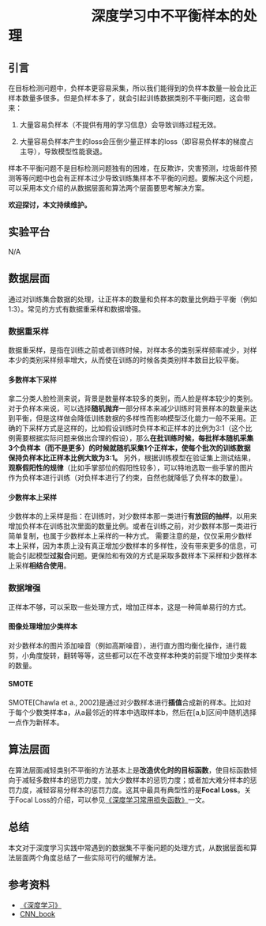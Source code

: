 # 　　　　　　深度学习中不平衡样本的处理
## 引言

在目标检测问题中，负样本更容易采集，所以我们能得到的负样本数量一般会比正样本数量多很多。但是负样本多了，就会引起训练数据类别不平衡问题，这会带来：

1. 大量容易负样本（不提供有用的学习信息）会导致训练过程无效。

2. 大量容易负样本产生的loss会压倒少量正样本的loss（即容易负样本的梯度占主导），导致模型性能衰退。

样本不平衡问题不是目标检测问题独有的困难，在反欺诈，灾害预测，垃圾邮件预测等等问题中也会有正样本过少导致训练集样本不平衡的问题。要解决这个问题，可以采用本文介绍的从数据层面和算法两个层面要思考解决方案。

**欢迎探讨，本文持续维护。**

## 实验平台

N/A

## 数据层面
通过对训练集合数据的处理，让正样本的数量和负样本的数量比例趋于平衡（例如1:3）。常见的方式有数据重采样和数据增强。
### 数据重采样
数据重采样，是指在训练之前或者训练时候，对样本多的类别采样频率减少，对样本少的类别采样频率增大，从而使在训练的时候各类类别样本数目比较平衡。
#### 多数样本下采样
拿二分类人脸检测来说，背景是数量样本较多的类别，而人脸是样本较少的类别。对于负样本来说，可以选择**随机抛弃**一部分样本来减少训练时背景样本的数量来达到平衡，但是这样做会降低训练数据的多样性而影响模型泛化能力一般不采用。正确的下采样方式是这样的，比如假设训练时负样本和正样本的比例为3:1（这个比例需要根据实际问题来做出合理的假设），那么**在批训练时候，每批样本随机采集3个负样本（而不是更多）的时候就随机采集1个正样本，使每个批次的训练数据保持负样本比正样本比例大致为3:1。**
另外，根据训练模型在验证集上测试结果，**观察假阳性的规律**（比如手掌部位的假阳性较多），可以特地选取一些手掌的图片作为负样本进行训练（对负样本进行了约束，自然也就降低了负样本的数量）。

#### 少数样本上采样
少数样本的上采样是指：在训练时，对少数样本那一类进行**有放回的抽样**，以用来增加负样本在训练批次里面的数量比例。或者在训练之前，对少数样本那一类进行简单复制，也属于少数样本上采样的一种方式。
需要注意的是，仅仅采用少数样本上采样，因为本质上没有真正增加少数样本的多样性，没有带来更多的信息，可能会引起模型**过拟合**问题。更保险和有效的方式是采取多数样本下采样和少数样本上采样**相结合使用**。

### 数据增强

正样本不够，可以采取一些处理方式，增加正样本，这是一种简单易行的方式。

#### 图像处理增加少类样本
对少数样本的图片添加噪音（例如高斯噪音），进行直方图均衡化操作，进行裁剪，小角度旋转，翻转等等，这些都可以在不改变样本种类的前提下增加少类样本的数量。
#### SMOTE
SMOTE[Chawla et a., 2002]是通过对少数样本进行**插值**合成新的样本。比如对于每个少数类样本a，从a最邻近的样本中选取样本b，然后在[a,b]区间中随机选择一点作为新样本。

## 算法层面
在算法层面减轻类别不平衡的方法基本上是**改造优化时的目标函数**，使目标函数倾向于减轻多数样本的惩罚力度，加大少数样本的惩罚力度；或者加大难分样本的惩罚力度，减轻容易分样本的惩罚力度。这其中最具有典型性的是**Focal Loss**。关于Focal Loss的介绍，可以参见[《深度学习常用损失函数》](https://github.com/Captain1986/CaptainBlackboard/blob/master/D%230015-%E6%B7%B1%E5%BA%A6%E5%AD%A6%E4%B9%A0%E5%B8%B8%E7%94%A8%E6%8D%9F%E5%A4%B1%E5%87%BD%E6%95%B0/D%230015.md)一文。
## 总结

本文对于深度学习实践中常遇到的数据集不平衡问题的处理方式，从数据层面和算法层面两个角度总结了一些实际可行的缓解方法。

## 参考资料

+ [《深度学习》](https://book.douban.com/subject/27087503/)
+ [CNN_book](http://210.28.132.67/weixs/book/CNN_book.pdf)
